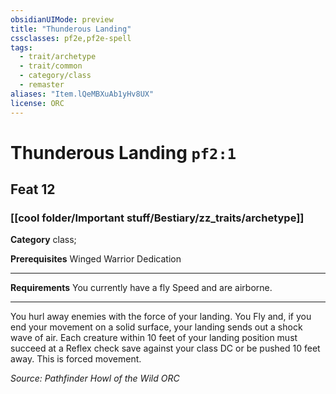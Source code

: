 ```yaml
---
obsidianUIMode: preview
title: "Thunderous Landing"
cssclasses: pf2e,pf2e-spell
tags:
  - trait/archetype
  - trait/common
  - category/class
  - remaster
aliases: "Item.lQeMBXuAb1yHv8UX"
license: ORC
---
```

# Thunderous Landing `pf2:1`
## Feat 12
### [[cool folder/Important stuff/Bestiary/zz_traits/archetype]]

**Category** class; 



**Prerequisites** Winged Warrior Dedication
* * *
**Requirements** You currently have a fly Speed and are airborne.

* * *

You hurl away enemies with the force of your landing. You Fly and, if you end your movement on a solid surface, your landing sends out a shock wave of air. Each creature within 10 feet of your landing position must succeed at a Reflex check save against your class DC or be pushed 10 feet away. This is forced movement.

*Source: Pathfinder Howl of the Wild*
*ORC*